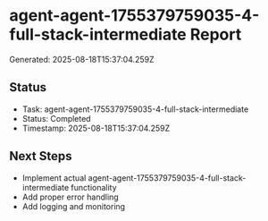 # agent-agent-1755379759035-4-full-stack-intermediate Report

Generated: 2025-08-18T15:37:04.259Z

## Status
- Task: agent-agent-1755379759035-4-full-stack-intermediate
- Status: Completed
- Timestamp: 2025-08-18T15:37:04.259Z

## Next Steps
- Implement actual agent-agent-1755379759035-4-full-stack-intermediate functionality
- Add proper error handling
- Add logging and monitoring
